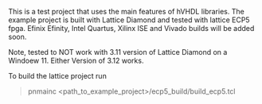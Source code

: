 This is a test project that uses the main features of hVHDL libraries. The example project is built with Lattice Diamond and tested with lattice ECP5 fpga. Efinix Efinity, Intel Quartus, Xilinx ISE and Vivado builds will be added soon.

Note, tested to NOT work with 3.11 version of Lattice Diamond on a Windoew 11. Either Version of 3.12 works.

To build the lattice project run
> pnmainc <path_to_example_project>/ecp5_build/build_ecp5.tcl

